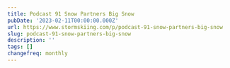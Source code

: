 ```yaml
---
title: Podcast 91 Snow Partners Big Snow
pubDate: '2023-02-11T00:00:00.000Z'
url: https://www.stormskiing.com/p/podcast-91-snow-partners-big-snow
slug: podcast-91-snow-partners-big-snow
description: ''
tags: []
changefreq: monthly
---
```


<!-- Add post content below -->
